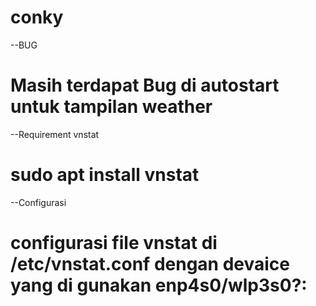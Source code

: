 # conky

--BUG
#     Masih terdapat Bug di autostart untuk tampilan weather

--Requirement
    vnstat 
#	sudo apt install vnstat

--Configurasi
#	configurasi file vnstat di /etc/vnstat.conf dengan devaice yang di gunakan enp4s0/wlp3s0?:
